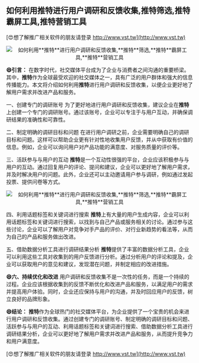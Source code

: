 ## **如何利用**推特**进行用户调研和反馈收集,**推特**筛选,**推特**霸屏工具,**推特**营销工具**

[😍想了解推广相关软件的朋友请登录 http://www.vst.tw](http://www.vst.tw)

 <center><img src="https://vst.tw/MP4/tuiguang/png/2.png" alt="如何利用**推特**进行用户调研和反馈收集,**推特**筛选,**推特**霸屏工具,**推特**营销工具"></center>

**😄引言：**
在数字时代，社交媒体平台成为了企业与消费者之间沟通的重要桥梁。其中，**推特**作为全球最受欢迎的社交媒体之一，具有广泛的用户群体和强大的信息传播能力。本文将介绍如何利用**推特**进行用户调研和反馈收集，以便企业更好地了解用户需求并改进产品和服务。

一、创建专门的调研账号
为了更好地进行用户调研和反馈收集，建议企业在**推特**上创建一个专门的调研账号。通过该账号，企业可以专注于与用户互动，并确保调研结果的准确性和可靠性。

二、制定明确的调研目标和问题
在进行用户调研之前，企业需要明确自己的调研目标和问题。这样可以帮助企业更有针对性地收集用户反馈，并从中获取有价值的信息。例如，企业可以询问用户对产品功能的满意度、对服务质量的评价等。

三、活跃参与与用户的互动
**推特**是一个互动性很强的平台，企业应该积极参与与用户的互动。通过回复用户的评论、提问和建议，企业可以更好地了解用户需求，并及时解决用户的问题。此外，企业还可以主动邀请用户参与调研，例如通过发起投票、提供问卷等方式。

 <center><img src="https://vst.tw/MP4/tuiguang/png/0.png" alt="如何利用**推特**进行用户调研和反馈收集,**推特**筛选,**推特**霸屏工具,**推特**营销工具"></center>

四、利用话题标签和关键词进行搜索
**推特**上有大量的用户生成内容，企业可以利用话题标签和关键词进行搜索，以找到与自己产品或服务相关的讨论。通过参与这些讨论，企业可以了解用户对竞争对手产品的评价、对行业新趋势的看法等，从而为自己的产品和服务做出改进。

五、借助数据分析工具进行调研结果分析
**推特**提供了丰富的数据分析工具，企业可以利用这些工具对收集到的用户反馈进行分析。通过分析用户的评论和提及，企业可以获取用户的意见和建议，发现潜在问题，并制定相应的改进措施。

**😄六、持续优化和改进**
用户调研和反馈收集不是一次性的任务，而是一个持续的过程。企业应该根据收集到的反馈不断优化和改进产品和服务，以满足用户的需求并提高用户体验。同时，企业还应保持与用户的沟通，并及时回应用户的反馈，树立良好的品牌形象。

**😄结论：**
**推特**作为全球热门的社交媒体平台，为企业提供了一个宝贵的机会来进行用户调研和反馈收集。通过创建专门的调研账号、制定明确的调研目标和问题、活跃参与与用户的互动、利用话题标签和关键词进行搜索、借助数据分析工具进行调研结果分析，企业可以更好地了解用户需求并改进产品和服务，从而提升竞争力和用户满意度。

[😍想了解推广相关软件的朋友请登录 http://www.vst.tw](http://www.vst.tw)




